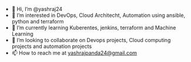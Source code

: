 - 👋 Hi, I’m @yashraj24
- 👀 I’m interested in DevOps, Cloud Architecht, Automation using ansible, python and terraform
- 🌱 I’m currently learning Kuberentes, jenkins, terraform and Machine Learning
- 💞️ I’m looking to collaborate on Devops projects, Cloud computing projects and automation projects 
- 📫 How to reach me at yashrajpanda24@gmail.com

<!---
yashraj24/yashraj24 is a ✨ special ✨ repository because its `README.md` (this file) appears on your GitHub profile.
You can click the Preview link to take a look at your changes.
--->
